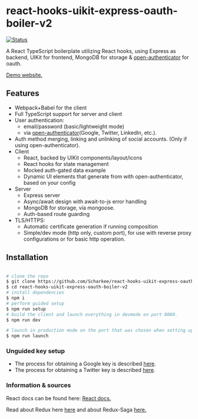 # react-hooks-uikit-express-oauth-boiler-v2

[![Status](https://travis-ci.org/scharkee/react-hooks-uikit-express-oauth-boiler-v2.svg?branch=master)](https://travis-ci.org/scharkee/react-hooks-uikit-express-oauth-boiler-v2)

A React TypeScript boilerplate utilizing React hooks, using Express as backend, UIKit for frontend, MongoDB for storage & [open-authenticator](https://github.com/Scharkee/open-authenticator) for oauth.

[Demo website.](https://reacthooks.demos.matasr.com)

## Features

- Webpack+Babel for the client
- Full TypeScript support for server and client
- User authentication:
  - email/password (basic/lightweight mode)
  - via [open-authenticator](https://github.com/Scharkee/open-authenticator)(Google, Twitter, LinkedIn, etc.).
- Auth method merging, linking and unlinking of social accounts. (Only if using open-authenticator).
- Client
  - React, backed by UIKit components/layout/icons
  - React hooks for state management
  - Mocked auth-gated data example
  - Dynamic UI elements that generate from with open-authenticator, based on your config
- Server
  - Express server
  - Async/await design with await-to-js error handling
  - MongoDB for storage, via mongoose.
  - Auth-based route guarding
- TLS/HTTPS:
  - Automatic certificate generation if running composition
  - Simple/dev mode (http only, custom port), for use with reverse proxy configurations or for basic http operation.

## Installation

```bash

# clone the repo
$ git clone https://github.com/Scharkee/react-hooks-uikit-express-oauth-boiler-v2.git
$ cd react-hooks-uikit-express-oauth-boiler-v2
# install dependencies
$ npm i
# perform guided setup
$ npm run setup
# build the client and launch everything in devmode on port 8080.
$ npm run dev

# launch in production mode on the port that was chosen when setting up (default 7777)
$ npm run launch

```

### Unguided key setup

- The process for obtaining a Google key is described [here](https://developers.google.com/identity/protocols/OAuth2).
- The process for obtaining a Twitter key is described [here](https://developer.twitter.com/en/docs/basics/authentication/guides/access-tokens.html).

### Information & sources

React docs can be found here: [React docs.](https://reactjs.org/docs/getting-started.html)

Read about Redux here [here](https://redux.js.org/introduction/getting-started) and about Redux-Saga [here.](https://redux-saga.js.org/)
